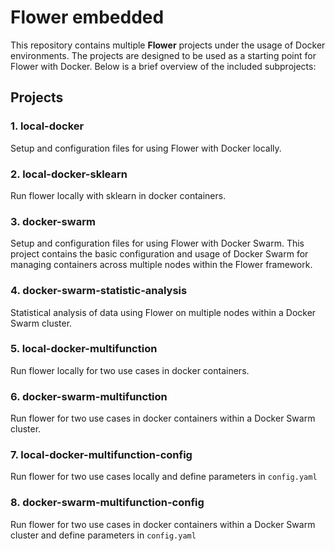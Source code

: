 # Flower embedded

This repository contains multiple **Flower** projects under the usage of Docker environments. The projects are designed to be used as a starting point for Flower with Docker. Below is a brief overview of the included subprojects:

## Projects

### 1. local-docker
Setup and configuration files for using Flower with Docker locally.

### 2. local-docker-sklearn
Run flower locally with sklearn in docker containers.

### 3. docker-swarm
Setup and configuration files for using Flower with Docker Swarm. This project contains the basic configuration and usage of Docker Swarm for managing containers across multiple nodes within the Flower framework.

### 4. docker-swarm-statistic-analysis
Statistical analysis of data using Flower on multiple nodes within a Docker Swarm cluster.

### 5. local-docker-multifunction
Run flower locally for two use cases in docker containers.

### 6. docker-swarm-multifunction
Run flower for two use cases in docker containers within a Docker Swarm cluster.

### 7. local-docker-multifunction-config
Run flower for two use cases locally and define parameters in `config.yaml`

### 8. docker-swarm-multifunction-config
Run flower for two use cases in docker containers within a Docker Swarm cluster and define parameters in `config.yaml`
